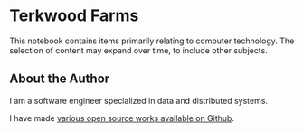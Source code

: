 # Terkwood Farms

This notebook contains items primarily relating to computer technology.  The selection of content may expand over time, to include other subjects.

## About the Author

I am a software engineer specialized in data and distributed systems.

I have made [various open source works available on Github](https://github.com/Terkwood).
